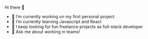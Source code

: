 Hi there 👋

- 🔭 I’m currently working on my first personal project
- 🌱 I’m currently learning Javascript and React
- 👀 I keep looking for fun freelance projects as full-stack developer
- 💬 Ask me about working in teams!
